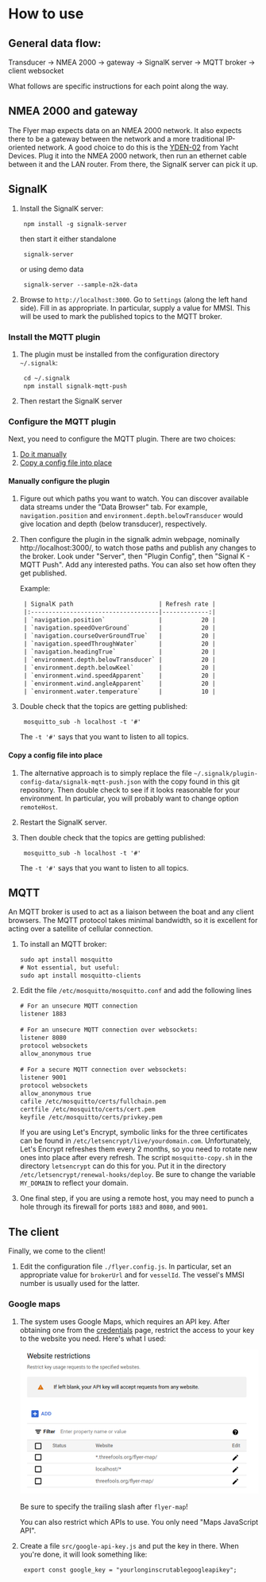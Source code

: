 # How to use

## General data flow:

Transducer -> NMEA 2000 -> gateway -> SignalK server -> MQTT broker -> client websocket

What follows are specific instructions for each point along the way.

## NMEA 2000 and gateway

The Flyer map expects data on an NMEA 2000 network. It also expects there to be
a gateway between the network and a more traditional IP-oriented network. A good
choice to do this is the
[YDEN-02](https://yachtdevicesus.com/products/nmea-2000-ethernet-gateway-yden-02)
from Yacht Devices. Plug it into the NMEA 2000 network, then run an ethernet
cable between it and the LAN router. From there, the SignalK server can pick it
up.

## SignalK

1. Install the SignalK server:

        npm install -g signalk-server

    then start it either standalone

        signalk-server

    or using demo data

        signalk-server --sample-n2k-data

2. Browse to `http://localhost:3000`. Go to `Settings` (along the left hand
   side). Fill in as appropriate. In particular, supply a value for MMSI. This
   will be used to mark the published topics to the MQTT broker.

### Install the MQTT plugin

1. The plugin must be installed from the configuration directory `~/.signalk`:

        cd ~/.signalk
        npm install signalk-mqtt-push

2. Then restart the SignalK server

### Configure the MQTT plugin

Next, you need to configure the MQTT plugin. There are two choices:

1. [Do it manually](#manually-configure-the-plugin)
2. [Copy a config file into place](#copy-a-config-file-into-place)

#### Manually configure the plugin

1. Figure out which paths you want to watch. You can discover available data
streams under the "Data Browser" tab. For example, `navigation.position` and
`environment.depth.belowTransducer` would give location and depth (below
transducer), respectively.

2. Then configure the plugin in the signalk admin webpage, nominally
http://localhost:3000/, to watch those paths and publish any changes to the
broker. Look under "Server", then "Plugin Config", then "Signal K - MQTT Push".
Add any interested paths. You can also set how often they get published.

    Example:
    
        | SignalK path                        | Refresh rate |
        |:------------------------------------|-------------:|
        | `navigation.position`               |           20 |
        | `navigation.speedOverGround`        |           20 | 
        | `navigation.courseOverGroundTrue`   |           20 |      
        | `navigation.speedThroughWater`      |           20 |
        | `navigation.headingTrue`            |           20 |
        | `environment.depth.belowTransducer` |           20 |     
        | `environment.depth.belowKeel`       |           20 |           
        | `environment.wind.speedApparent`    |           20 |
        | `environment.wind.angleApparent`    |           20 |
        | `environment.water.temperature`     |           10 |      
    
3. Double check that the topics are getting published:
    
        mosquitto_sub -h localhost -t '#'
    
    The `-t '#'` says that you want to listen to all topics.

#### Copy a config file into place

1. The alternative approach is to simply replace the file
`~/.signalk/plugin-config-data/signalk-mqtt-push.json` with the copy found in
this git repository. Then double check to see if it looks reasonable for your
environment. In particular, you will probably want to change option
`remoteHost`.

2. Restart the SignalK server.

3. Then double check that the topics are getting published:

        mosquitto_sub -h localhost -t '#'

    The `-t '#'` says that you want to listen to all topics.

## MQTT

An MQTT broker is used to act as a liaison between the boat and any client
browsers. The MQTT protocol takes minimal bandwidth, so it is excellent for
acting over a satellite of cellular connection.

1. To install an MQTT broker:

    ```
    sudo apt install mosquitto
    # Not essential, but useful:
    sudo apt install mosquitto-clients
    ```

2. Edit the file `/etc/mosquitto/mosquitto.conf` and add the following lines

    ```
    # For an unsecure MQTT connection
    listener 1883
    
    # For an unsecure MQTT connection over websockets:
    listener 8080
    protocol websockets
    allow_anonymous true
    
    # For a secure MQTT connection over websockets:
    listener 9001
    protocol websockets
    allow_anonymous true
    cafile /etc/mosquitto/certs/fullchain.pem
    certfile /etc/mosquitto/certs/cert.pem
    keyfile /etc/mosquitto/certs/privkey.pem
    ```

    If you are using Let's Encrypt, symbolic links for the three certificates can be
    found in `/etc/letsencrypt/live/yourdomain.com`. Unfortunately, Let's Encrypt
    refreshes them every 2 months, so you need to rotate new ones into place after
    every refresh. The script `mosquitto-copy.sh` in the directory `letsencrypt` can
    do this for you. Put it in the directory
    `/etc/letsencrypt/renewal-hooks/deploy`. Be sure to change the variable
    `MY_DOMAIN` to reflect your domain.

3. One final step, if you are using a remote host, you may need to punch a hole
through its firewall for ports `1883` and `8080`, and `9001`.

## The client

Finally, we come to the client!

1. Edit the configuration file `./flyer.config.js`. In particular, set an appropriate
value for `brokerUrl` and for `vesselId`. The vessel's MMSI number is usually
used for the latter.

### Google maps

1. The system uses Google Maps, which requires an API key. After obtaining one from
the [credentials](https://console.cloud.google.com/google/maps-apis/credentials)
page, restrict the access to your key to the website you need. Here's what I
used:

    <img src="./images/website_restrictions.png" alt="Be sure to specify the trailing slash!">
    
    Be sure to specify the trailing slash after `flyer-map`!
    
    You can also restrict which APIs to use. You only need "Maps JavaScript API".

2. Create a file `src/google-api-key.js` and put the key in there. When you're done,
it will look something like:

        export const google_key = "yourlonginscrutablegoogleapikey";
